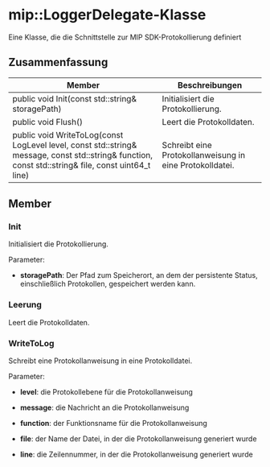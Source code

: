 # <a name="class-miploggerdelegate"></a>mip::LoggerDelegate-Klasse 
Eine Klasse, die die Schnittstelle zur MIP SDK-Protokollierung definiert
  
## <a name="summary"></a>Zusammenfassung
 Member                        | Beschreibungen                                
--------------------------------|---------------------------------------------
 public void Init(const std::string& storagePath)  |  Initialisiert die Protokollierung.
 public void Flush()  |  Leert die Protokolldaten.
 public void WriteToLog(const LogLevel level, const std::string& message, const std::string& function, const std::string& file, const uint64_t line)  |  Schreibt eine Protokollanweisung in eine Protokolldatei.
  
## <a name="members"></a>Member
  
### <a name="init"></a>Init
Initialisiert die Protokollierung.

Parameter:  
* **storagePath**: Der Pfad zum Speicherort, an dem der persistente Status, einschließlich Protokollen, gespeichert werden kann.


  
### <a name="flush"></a>Leerung
Leert die Protokolldaten.
  
### <a name="writetolog"></a>WriteToLog
Schreibt eine Protokollanweisung in eine Protokolldatei.

Parameter:  
* **level**: die Protokollebene für die Protokollanweisung 


* **message**: die Nachricht an die Protokollanweisung 


* **function**: der Funktionsname für die Protokollanweisung 


* **file**: der Name der Datei, in der die Protokollanweisung generiert wurde 


* **line**: die Zeilennummer, in der die Protokollanweisung generiert wurde

